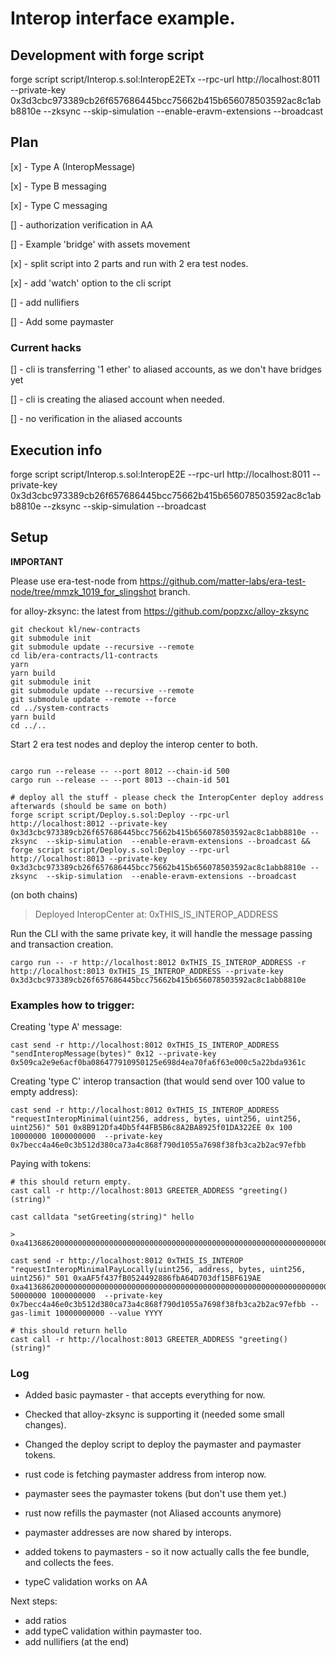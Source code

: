 # Interop interface example.

## Development with forge script

forge script script/Interop.s.sol:InteropE2ETx --rpc-url http://localhost:8011 --private-key 0x3d3cbc973389cb26f657686445bcc75662b415b656078503592ac8c1abb8810e --zksync  --skip-simulation  --enable-eravm-extensions --broadcast



## Plan


[x] - Type A (InteropMessage)

[x] - Type B messaging

[x] - Type C messaging


[] - authorization verification in AA

[] - Example 'bridge' with assets movement

[x] - split script into 2 parts and run with 2 era test nodes.

[x] - add 'watch' option to the cli script

[] - add nullifiers

[] - Add some paymaster

### Current hacks

[] - cli is transferring '1 ether' to aliased accounts, as we don't have bridges yet

[] - cli is creating the aliased account when needed.

[] - no verification in the aliased accounts


## Execution info

forge script script/Interop.s.sol:InteropE2E --rpc-url http://localhost:8011 --private-key 0x3d3cbc973389cb26f657686445bcc75662b415b656078503592ac8c1abb8810e --zksync  --skip-simulation --broadcast



## Setup

**IMPORTANT**

Please use era-test-node from https://github.com/matter-labs/era-test-node/tree/mmzk_1019_for_slingshot branch.

for alloy-zksync: the latest from https://github.com/popzxc/alloy-zksync 

```
git checkout kl/new-contracts
git submodule init
git submodule update --recursive --remote
cd lib/era-contracts/l1-contracts
yarn 
yarn build
git submodule init
git submodule update --recursive --remote
git submodule update --remote --force 
cd ../system-contracts
yarn build
cd ../..
```


Start 2 era test nodes and deploy the interop center to both.

```shell

cargo run --release -- --port 8012 --chain-id 500
cargo run --release -- --port 8013 --chain-id 501

# deploy all the stuff - please check the InteropCenter deploy address afterwards (should be same on both)
forge script script/Deploy.s.sol:Deploy --rpc-url http://localhost:8012 --private-key 0x3d3cbc973389cb26f657686445bcc75662b415b656078503592ac8c1abb8810e --zksync  --skip-simulation  --enable-eravm-extensions --broadcast && forge script script/Deploy.s.sol:Deploy --rpc-url http://localhost:8013 --private-key 0x3d3cbc973389cb26f657686445bcc75662b415b656078503592ac8c1abb8810e --zksync  --skip-simulation  --enable-eravm-extensions --broadcast
```

(on both chains)
>   Deployed InteropCenter at: 0xTHIS_IS_INTEROP_ADDRESS

Run the CLI with the same private key, it will handle the message passing and transaction creation.

```shell 
cargo run -- -r http://localhost:8012 0xTHIS_IS_INTEROP_ADDRESS -r http://localhost:8013 0xTHIS_IS_INTEROP_ADDRESS --private-key 0x3d3cbc973389cb26f657686445bcc75662b415b656078503592ac8c1abb8810e
```

### Examples how to trigger:

Creating 'type A' message:
```
cast send -r http://localhost:8012 0xTHIS_IS_INTEROP_ADDRESS "sendInteropMessage(bytes)" 0x12 --private-key 0x509ca2e9e6acf0ba086477910950125e698d4ea70fa6f63e000c5a22bda9361c
```


Creating 'type C' interop transaction (that would send over 100 value to empty address):

```
cast send -r http://localhost:8012 0xTHIS_IS_INTEROP_ADDRESS "requestInteropMinimal(uint256, address, bytes, uint256, uint256, uint256)" 501 0x8B912Dfa4Db5f44FB5B6c8A2BA8925f01DA322EE 0x 100 10000000 1000000000  --private-key 0x7becc4a46e0c3b512d380ca73a4c868f790d1055a7698f38fb3ca2b2ac97efbb
```

Paying with tokens:

```
# this should return empty.
cast call -r http://localhost:8013 GREETER_ADDRESS "greeting()(string)"

cast calldata "setGreeting(string)" hello

> 0xa41368620000000000000000000000000000000000000000000000000000000000000020000000000000000000000000000000000000000000000000000000000000000568656c6c6f000000000000000000000000000000000000000000000000000000

cast send -r http://localhost:8012 0xTHIS_IS_INTEROP  "requestInteropMinimalPayLocally(uint256, address, bytes, uint256, uint256)" 501 0xaAF5f437fB0524492886fbA64D703df15BF619AE  0xa41368620000000000000000000000000000000000000000000000000000000000000020000000000000000000000000000000000000000000000000000000000000000568656c6c79000000000000000000000000000000000000000000000000000000 50000000 1000000000  --private-key 0x7becc4a46e0c3b512d380ca73a4c868f790d1055a7698f38fb3ca2b2ac97efbb --gas-limit 10000000000 --value YYYY

# this should return hello
cast call -r http://localhost:8013 GREETER_ADDRESS "greeting()(string)"
```




### Log

* Added basic paymaster - that accepts everything for now.
* Checked that alloy-zksync is supporting it (needed some small changes).
* Changed the deploy script to deploy the paymaster and paymaster tokens.

* rust code is fetching paymaster address from interop now.
* paymaster sees the paymaster tokens (but don't use them yet.)
* rust now refills the paymaster (not Aliased accounts anymore)

* paymaster addresses are now shared by interops.
* added tokens to paymasters - so it now actually calls the fee bundle, and collects the fees.

* typeC validation works on AA

Next steps:
* add ratios 
* add typeC validation within paymaster too.
* add nullifiers (at the end)
